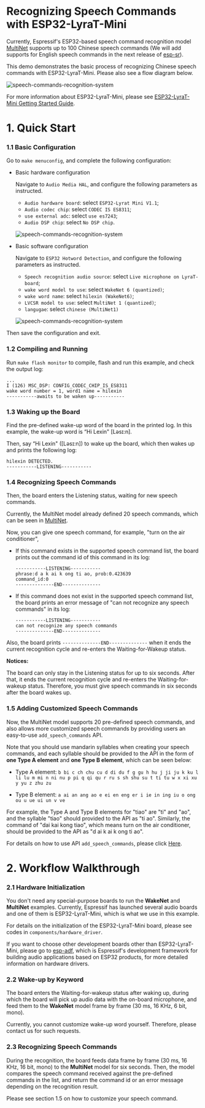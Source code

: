 # Recognizing Speech Commands with ESP32-LyraT-Mini

Currently, Espressif's ESP32-based speech command recognition model [MultiNet](README.md) supports up to 100 Chinese speech commands (We will add supports for English speech commands in the next release of [esp-sr](../README.md)). 

This demo demonstrates the basic process of recognizing Chinese speech commands with ESP32-LyraT-Mini. Please also see a flow diagram below.

![speech-commands-recognition-system](../img/speechs_commands_workflow.png)  

For more information about ESP32-LyraT-Mini, please see [ESP32-LyraT-Mini Getting Started Guide]().
 
# 1. Quick Start

### 1.1 Basic Configuration

Go to `make menuconfig`, and complete the following configuration:

- Basic hardware configuration  

  Navigate to `Audio Media HAL`, and configure the following parameters as instructed.  
  - `Audio hardware board`: select `ESP32-Lyrat Mini V1.1`;  
  - `Audio codec chip`: select `CODEC IS ES8311`;  
  - `use external adc`: select `use es7243`;
  - `Audio DSP chip`: select `No DSP chip`.

  ![speech-commands-recognition-system](../img/specch_commands_config1.png)  

- Basic software configuration

    Navigate to `ESP32 Hotword Detection`, and configure the following parameters as instructed.
  - `Speech recognition audio source`: select `Live microphone on LyraT-board`;
  - `wake word model to use`: select `WakeNet 6 (quantized)`;
  - `wake word name`: select `hilexin (WakeNet6)`;
  - `LVCSR model to use`: select `MultiNet 1 (quantized)`;
  - `langugae`: select `chinese (MultiNet1)`
 
  ![speech-commands-recognition-system](../img/specch_commands_config2.png)  

Then save the configuration and exit.

### 1.2 Compiling and Running

Run `make flash monitor` to compile, flash and run this example, and check the output log:

```
...
I (126) MSC_DSP: CONFIG_CODEC_CHIP_IS_ES8311
wake word number = 1, word1 name = hilexin
-----------awaits to be waken up-----------
```

### 1.3 Waking up the Board

Find the pre-defined wake-up word of the board in the printed log. In this example, the wake-up word is “Hi Lexin" [Ləsɪ:n]. 

Then, say “Hi Lexin" ([Ləsɪ:n]) to wake up the board, which then wakes up and prints the following log:

```
hilexin DETECTED.
-----------LISTENING-----------
```

### 1.4 Recognizing Speech Commands

Then, the board enters the Listening status, waiting for new speech commands.

Currently, the MultiNet model already defined 20 speech commands, which can be seen in [MultiNet](README.md). 

Now, you can give one speech command, for example, "turn on the air conditioner",

* If this command exists in the supported speech command list, the board prints out the command id of this command in its log: 

	```
	-----------LISTENING-----------
	phrase:d a k ai k ong ti ao, prob:0.423639
	command_id:0
	--------------END--------------

	```
* If this command does not exist in the supported speech command list, the board prints an error message of "can not recognize any speech commands" in its log: 


	```
	-----------LISTENING-----------
	can not recognize any speech commands
	--------------END--------------

	```

Also, the board prints `--------------END--------------` when it ends the current recognition cycle and re-enters the Waiting-for-Wakeup status.

**Notices:** 
 
The board can only stay in the Listening status for up to six seconds. After that, it ends the current recognition cycle and re-enters the Waiting-for-wakeup status. Therefore, you must give speech commands in six seconds after the board wakes up.

### 1.5 Adding Customized Speech Commands

Now, the MultiNet model supports 20 pre-defined speech commands, and also allows more customized speech commands by providing users an easy-to-use `add_speech_commands` API. 

Note that you should use mandarin syllables when creating your speech commands, and each syllable should be provided to the API in the form of **one Type A element** and **one Type B element**, which can be seen below:

* Type A element: `b bi c ch chu cu d di du f g gu h hu j ji ju k ku l li lu m mi n ni nu p pi q qi qu r ru s sh shu su t ti tu w
x xi xu y yu z zhu zu`

* Type B element: `a ai an ang ao e ei en eng er i ie in ing iu o ong ou u ue ui un v ve`
      

For example, the Type A and Type B elements for "tiao" are "ti" and "ao", and the syllable "tiao" should provided to the API as "ti ao". Similarly, the command of "dai kai kong tiao", which means turn on the air conditioner, should be provided to the API as "d ai k ai k ong ti ao".
    
For details on how to use API `add_speech_commands`, please click [Here](./README.md).


# 2. Workflow Walkthrough
### 2.1 Hardware Initialization

You don't need any special-purpose boards to run the **WakeNet** and **MultiNet** examples. Currently, Espressif has launched several audio boards and one of them is ESP32-LyraT-Mini, which is what we use in this example.

For details on the initialization of the ESP32-LyraT-Mini board, please see codes in `components/hardware_driver`.
 
If you want to choose other development boards other than ESP32-LyraT-Mini, please go to [esp-adf](https://github.com/espressif/esp-adf), which is Espressif's development framework for building audio applications based on ESP32 products, for more detailed information on hardware drivers.

### 2.2 Wake-up by Keyword

The board enters the Waiting-for-wakeup status after waking up, during which the board will pick up audio data with the on-board microphone, and feed them to the **WakeNet** model frame by frame (30 ms, 16 KHz, 6 bit, mono).

Currently, you cannot customize wake-up word yourself. Therefore, please contact us for such requests.

### 2.3 Recognizing Speech Commands 

During the recognition, the board feeds data frame by frame (30 ms, 16 KHz, 16 bit, mono) to the **MultiNet** model for six seconds. Then, the model compares the speech command received against the pre-defined commands in the list, and return the command id or an error message depending on the recognition result.  

Please see section 1.5 on how to customize your speech command.